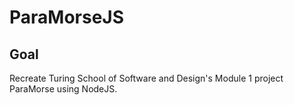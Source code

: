 # ParaMorseJS
## Goal
Recreate Turing School of Software and Design's Module 1 project ParaMorse using NodeJS.